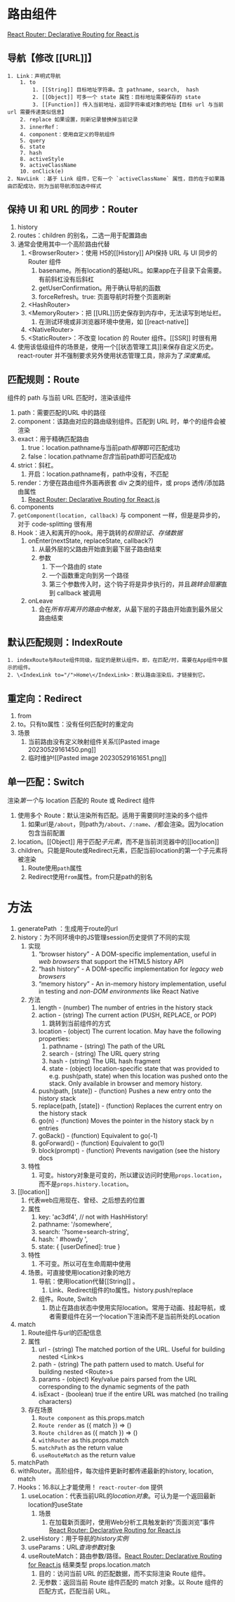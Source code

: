 # 路由组件
[React Router: Declarative Routing for React.js](https://v5.reactrouter.com/web/api/Switch) 
## 导航【修改 [[URL]]】
	1. Link：声明式导航
		1. to
			1. [[String]] 目标地址字符串。含 pathname, search,  hash 
			2. [[Object]] 可多一个 state 属性：目标地址需要保存的 state
			3. [[Function]] 传入当前地址，返回字符串或对象的地址【目标 url 与当前 url 需要传递类似信息】
		2. replace 如果设置，则新记录替换掉当前记录
		3. innerRef：
		4. component：使用自定义的导航组件
		5. query
		6. state
		7. hash
		8. activeStyle
		9. activeClassName
		10. onClick(e)
	2. NavLink ：基于 Link 组件，它有一个 `activeClassName` 属性，目的在于如果路由匹配成功，则为当前导航添加选中样式
## 保持 UI 和 URL 的同步：**Router** 
1. history
2. routes：children 的别名，二选一用于配置路由
3. 通常会使用其中一个高阶路由代替
	1. \<BrowserRouter>：使用 H5的[[History]] API保持 URL 与 UI 同步的 Router 组件
		1. basename。所有location的基础URL。如果app在子目录下会需要。有前斜杠没有后斜杠
		2. getUserConfirmation。用于确认导航的函数
		3. forceRefresh。true: 页面导航时将整个页面刷新
	2. \<HashRouter>
	3. \<MemoryRouter>：把 [[URL]]历史保存到内存中，无法读写到地址栏。
		1. 在测试环境或非浏览器环境中使用，如 [[react-native]] 
	4. \<NativeRouter>
	5. \<StaticRouter>：不改变 location 的 Router 组件。[[SSR]] 时很有用
4. 使用该低级组件的场景是，使用一个[[状态管理工具]]来保存自定义历史。react-router 并不强制要求另外使用状态管理工具，除非为了*深度集成*。
## 匹配规则：**Route**
组件的 path 与当前 URL 匹配时，渲染该组件
1. path：需要匹配的URL 中的路径
2. component：该路由对应的路由级别组件。匹配到 URL 时，单个的组件会被渲染
3. exact：用于精确匹配路由
	1. true：location.pathname与当前path*相等*即可匹配成功
	2. false：location.pathname*包含*当前path即可匹配成功
4. strict：斜杠。
	1. 开启：location.pathname有，path中没有，不匹配
5. render：方便在路由组件外面再嵌套 div 之类的组件，或 props 透传/添加路由属性
	1. [React Router: Declarative Routing for React.js](https://v5.reactrouter.com/web/api/Route/render-func) 
6. components
7. `getComponent(location, callback)` 与 component 一样，但是是异步的，对于 code-splitting 很有用
8. Hook：进入和离开的hook。用于跳转的*权限验证*、*存储数据* 
	1. onEnter(nextState, replaceState, callback?)
		1. 从最外层的父路由开始直到最下层子路由结束
		2. 参数
			1. 下一个路由的 state
			2. 一个函数重定向到另一个路径
			3. 第三个参数传入时，这个钩子将是异步执行的，并且*跳转会阻塞*直到 callback 被调用
	2. onLeave
		1. 会在*所有将离开的路由中触发*，从最下层的子路由开始直到最外层父路由结束

## 默认匹配规则：**IndexRoute**
	1. indexRoute与Route组件同级，指定的是默认组件。即，在匹配/时，需要在App组件中展示的组件。
	2. \<IndexLink to="/">Home\</IndexLink>：默认路由渲染后，才链接到它。

## 重定向：**Redirect** 
1. from
2. to。只有to属性：没有任何匹配时的重定向
3. 场景
	1. 当前路由没有定义映射组件关系![[Pasted image 20230529161450.png]] 
	2. 临时维护![[Pasted image 20230529161651.png]] 

## 单一匹配：**Switch** 
渲染*第一个*与 location 匹配的 Route 或 Redirect 组件
1. 使用多个 Route：默认渲染所有匹配。适用于需要同时渲染的多个组件
	1. 如果url是`/about`，则path为`/about`、`/:name`、`/`都会渲染。因为location包含当前配置
2. location。[[Object]] 用于匹配*子元素*，而不是当前浏览器中的[[location]] 
3. children。只能是Route或Redirect元素，匹配当前location的第一个子元素将被渲染
	1. Route使用`path`属性
	2. Redirect使用`from`属性。from只是path的别名

# 方法
1. generatePath ：生成用于route的url
2. history：为不同环境中的JS管理session历史提供了不同的实现
	1. 实现
		1. “browser history” - A DOM-specific implementation, useful in *web browsers* that support the HTML5 history API
		2. “hash history” - A DOM-specific implementation for *legacy web browsers* 
		3. “memory history” - An in-memory history implementation, useful in testing and *non-DOM environments* like React Native
	2. 方法
		1. length - (number) The number of entries in the history stack
		2. action - (string) The current action (PUSH, REPLACE, or POP)
			1. 跳转到当前组件的方式
		3. location - (object) The current location. May have the following properties:
			1. pathname - (string) The path of the URL
			2. search - (string) The URL query string
			3. hash - (string) The URL hash fragment
			4. state - (object) location-specific state that was provided to e.g. push(path, state) when this location was pushed onto the stack. Only available in browser and memory history.
		4. push(path, \[state]) - (function) Pushes a new entry onto the history stack
		5. replace(path, \[state]) - (function) Replaces the current entry on the history stack
		6. go(n) - (function) Moves the pointer in the history stack by n entries
		7. goBack() - (function) Equivalent to go(-1)
		8. goForward() - (function) Equivalent to go(1)
		9. block(prompt) - (function) Prevents navigation (see the history docs 
	3. 特性
		1. 可变。history对象是可变的，所以建议访问时使用`props.location`，而不是`props.history.location`。
3. [[location]] 
	1. 代表web应用现在、曾经、之后想去的位置
	2. 属性
		1. key: 'ac3df4', // not with HashHistory!
		2. pathname: '/somewhere',
		3. search: '?some=search-string',
		4. hash: ' #howdy ',
		5. state: { \[userDefined]: true }
	3. 特性
		1. 不可变。所以可在生命周期中使用
	4. 场景。可直接使用location对象的地方
		1. 导航：使用location代替[[String]] 。
			1. Link、Redirect组件的to属性。history.push/replace
		2. 组件。Route, Switch
			1. 防止在路由状态中使用实际location。常用于动画、挂起导航，或者需要组件在另一个location下渲染而不是当前所处的Location
4. match
	1. Route组件与url的匹配信息
	2. 属性
		1. url - (string) The matched portion of the URL. Useful for building nested \<Link>s
		2. path - (string) The path pattern used to match. Useful for building nested \<Route>s
		3. params - (object) Key/value pairs parsed from the URL corresponding to the dynamic segments of the path
		4. isExact - (boolean) true if the entire URL was matched (no trailing characters)
	3. 存在场景
		1. `Route component` as this.props.match
		2. `Route render` as ({ match }) => ()
		3. `Route children` as ({ match }) => ()
		4. `withRouter` as this.props.match
		5. `matchPath` as the return value
		6. `useRouteMatch` as the return value
5. matchPath 
6. withRouter。高阶组件，每次组件更新时都传递最新的history, location, match
7. Hooks：16.8以上才能使用！ `react-router-dom` 提供
	1. useLocation：代表当前URL的*location对象*。可认为是一个返回最新location的useState
		1. 场景
			1. 在加载新页面时，使用Web分析工具触发新的“页面浏览”事件 [React Router: Declarative Routing for React.js](https://v5.reactrouter.com/web/api/Hooks/uselocation) 
	2. useHistory：用于导航的*history实例*
	3. useParams：URL*查询参数*对象
	4. useRouteMatch：路由参数/路径。[React Router: Declarative Routing for React.js](https://v5.reactrouter.com/web/api/Hooks/useroutematch) 结果类型 props.location.match
		1. 目的：访问当前 URL 的匹配数据，而不实际渲染 Route 组件。
		2. 无参数：返回当前 Route 组件匹配的 match 对象。以 Route 组件的匹配方式，匹配当前 URL。